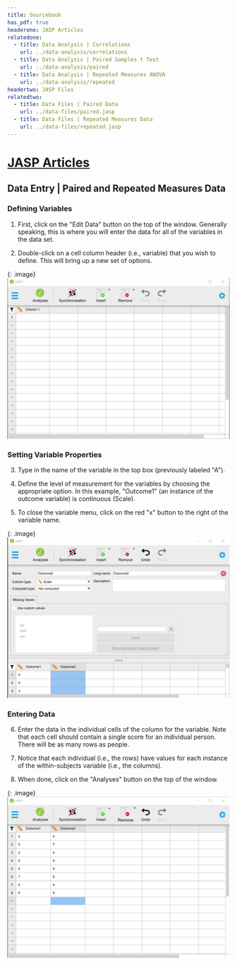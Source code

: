 ```yaml
---
title: Sourcebook
has_pdf: true
headerone: JASP Articles
relatedone:
  - title: Data Analysis | Correlations
    url: ../data-analysis/correlations
  - title: Data Analysis | Paired Samples t Test
    url: ../data-analysis/paired
  - title: Data Analysis | Repeated Measures ANOVA
    url: ../data-analysis/repeated
headertwo: JASP Files
relatedtwo:
  - title: Data Files | Paired Data
    url: ../data-files/paired.jasp
  - title: Data Files | Repeated Measures Data
    url: ../data-files/repeated.jasp
---
```


# [JASP Articles](../index.md)

## Data Entry | Paired and Repeated Measures Data

### Defining Variables 

1. First, click on the "Edit Data" button on the top of the window. Generally speaking, this is where you will enter the data for all of the variables in the data set. 

2. Double-click on a cell column header (i.e., variable) that you wish to define. This will bring up a new set of options.  

{: .image}
![Screenshot for defining variables](repeated1.png)

### Setting Variable Properties

3. Type in the name of the variable in the top box (previously labeled "A").

4. Define the level of measurement for the variables by choosing the appropriate option. In this example, "Outcome1" (an instance of the outcome variable) is continuous (Scale). 

5. To close the variable menu, click on the red "x" button to the right of the variable name. 

{: .image}
![Screenshot for setting properties](repeated2.png)

### Entering Data

6. Enter the data in the individual cells of the column for the variable. Note that each cell should contain a single score for an individual person. There will be as many rows as people.

7. Notice that each individual (i.e., the rows) have values for each instance of the within-subjects variable (i.e., the columns). 

8. When done, click on the "Analyses" button on the top of the window.

{: .image}
![Screenshot for entering data](repeated3.png)
